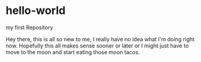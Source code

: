 # hello-world
my first Repository

Hey there, this is all so new to me, I really have no idea what I'm doing right now.
Hopefully this all makes sense sooner or later or I might just have to move to the moon and start eating those moon tacos. 
